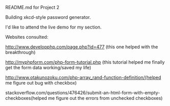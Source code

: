 README.md for Project 2

Building xkcd-style password generator. 

I'd like to attend the live demo for my section.

Websites consulted:

http://www.developphp.com/page.php?id=477 (this one helped with the breakthrough)

http://myphpform.com/php-form-tutorial.php (this tutorial helped me finally get the form data working/saved my life)

http://www.otakunozoku.com/php-array_rand-function-definition/(helped me figure out bug with checkbox)

stackoverflow.com/questions/476426/submit-an-html-form-with-empty-checkboxes(helped me figure out the errors from unchecked checkboxes)